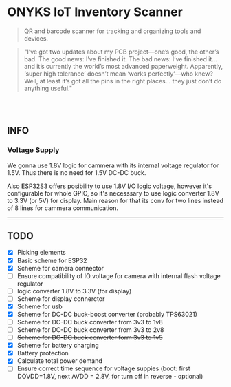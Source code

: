 # ONYKS IoT Inventory Scanner

> QR and barcode scanner for tracking and organizing tools and devices.

> "I’ve got two updates about my PCB project—one’s good, the other’s bad. The good news: I’ve finished it. The bad news: I’ve finished it… and it’s currently the world’s most advanced paperweight. Apparently, ‘super high tolerance’ doesn’t mean ‘works perfectly’—who knew? Well, at least it’s got all the pins in the right places... they just don’t do anything useful."

<br />
<br />

## INFO

### Voltage Supply

We gonna use 1.8V logic for cammera with its internal voltage regulator for 1.5V. Thus there is no need for 1.5V DC-DC buck.

Also ESP32S3 offers posibility to use 1.8V I/O logic voltage, however it's configurable for whole GPIO, so it's necesssary to use logic converter 1.8V to 3.3V (or 5V) for display. Main reason for that its conv for two lines instead of 8 lines for cammera communication.

---

## TODO
- [x] Picking elements
- [x] Basic scheme for ESP32
- [x] Scheme for camera connector
- [ ] Ensure compatibility of IO voltage for camera with internal flash voltage regulator
- [ ] logic converter 1.8V to 3.3V (for display)
- [ ] Scheme for display connerctor
- [x] Scheme for usb 
- [x] Scheme for DC-DC buck-boost converter (probably TPS63021)
- [ ] Scheme for DC-DC buck converter from 3v3 to 1v8
- [ ] Scheme for DC-DC buck converter from 3v3 to 2v8
- [ ] ~~Scheme for DC-DC buck converter form 3v3 to 1v5~~
- [x] Scheme for battery charging
- [x] Battery protection
- [x] Calculate total power demand
- [ ] Ensure correct time sequence for voltage suppies (boot: first DOVDD=1.8V, next AVDD = 2.8V, for turn off in reverse - optional)